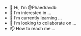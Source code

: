 - 👋 Hi, I’m @Phaedravdb
- 👀 I’m interested in ...
- 🌱 I’m currently learning ...
- 💞️ I’m looking to collaborate on ...
- 📫 How to reach me ...

<!---
Phaedravdb/Phaedravdb is a ✨ special ✨ repository because its `README.md` (this file) appears on your GitHub profile.
You can click the Preview link to take a look at your changes.
--->
